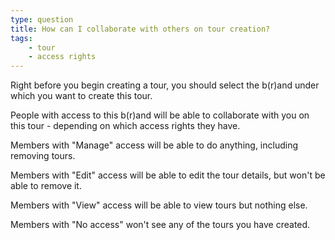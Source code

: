 ```yaml
---
type: question
title: How can I collaborate with others on tour creation?
tags:
    - tour
    - access rights
---
```


Right before you begin creating a tour, you should select the b(r)and under which you want to create this tour.

People with access to this b(r)and will be able to collaborate with you on this tour - depending on which access rights they have.

Members with "Manage" access will be able to do anything, including removing tours.

Members with "Edit" access will be able to edit the tour details, but won't be able to remove it.

Members with "View" access will be able to view tours but nothing else.

Members with "No access" won't see any of the tours you have created.
